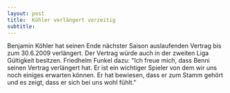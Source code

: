 ```yaml
---
layout: post
title:  Köhler verlängert vorzeitig
subtitle:  
---
```


Benjamin Köhler hat seinen Ende nächster Saison auslaufenden Vertrag bis zum 30.6.2009 verlängert. Der Vertrag würde auch in der zweiten Liga Gültigkeit besitzen. Friedhelm Funkel dazu: "Ich freue mich, dass Benni seinen Vertrag verlängert hat. Er ist ein wichtiger Spieler von dem wir uns noch einiges erwarten können. Er hat bewiesen, dass er zum Stamm gehört und es zeigt, dass er sich bei uns wohl fühlt."



